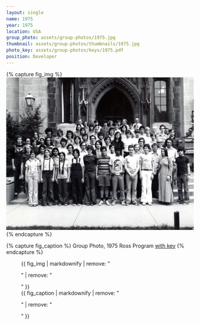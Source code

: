```yaml
---
layout: single
name: 1975
year: 1975
location: USA
group_photo: assets/group-photos/1975.jpg
thumbnail: assets/group-photos/thumbnails/1975.jpg
photo_key: assets/group-photos/keys/1975.pdf
position: Developer
---
```

{% capture fig_img %}
[![1975](/assets/group-photos/1975.jpg)](/assets/group-photos/keys/1975.pdf)
{% endcapture %}

{% capture fig_caption %}
Group Photo, 1975 Ross Program [with key](/assets/group-photos/keys/1975.pdf)
{% endcapture %}

<figure>
  {{ fig_img | markdownify | remove: "<p>" | remove: "</p>" }}
  <figcaption>{{ fig_caption | markdownify | remove: "<p>" | remove: "</p>" }}</figcaption>
</figure>
